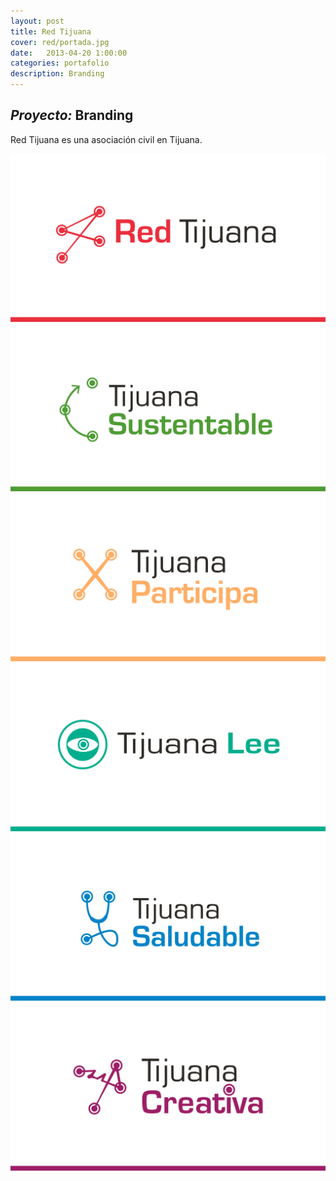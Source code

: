 ```yaml
---
layout: post
title: Red Tijuana
cover: red/portada.jpg
date:   2013-04-20 1:00:00
categories: portafolio
description: Branding
---
```


## _Proyecto:_ Branding

Red Tijuana es una asociación civil en Tijuana.

![proyecto-01][proyecto-01]
![proyecto-02][proyecto-02]
![proyecto-03][proyecto-03]
![proyecto-04][proyecto-04]
![proyecto-05][proyecto-05]
![proyecto-06][proyecto-06]

[proyecto-01]: /images/red/red-01.jpg
[proyecto-02]: /images/red/red-02.jpg
[proyecto-03]: /images/red/red-03.jpg
[proyecto-04]: /images/red/red-04.jpg
[proyecto-05]: /images/red/red-05.jpg
[proyecto-06]: /images/red/red-06.jpg


